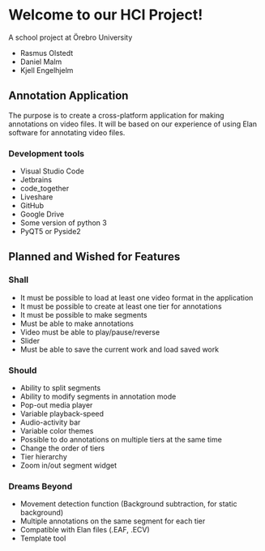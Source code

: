 # Welcome to our HCI Project!

A school project at Örebro University
* Rasmus Olstedt
* Daniel Malm
* Kjell Engelhjelm

## Annotation Application
The purpose is to create a cross-platform application for making annotations on video files. It will be based on our experience of using Elan software for annotating video files.

### Development tools
* Visual Studio Code
* Jetbrains
* code_together
* Liveshare
* GitHub
* Google Drive
* Some version of python 3
* PyQT5 or Pyside2

## Planned and Wished for Features

### Shall

* It must be possible to load at least one video format in the application
* It must be possible to create at least one tier for annotations
* It must be possible to make segments
* Must be able to make annotations
* Video must be able to play/pause/reverse
* Slider 
* Must be able to save the current work and load saved work

### Should

* Ability to split segments
* Ability to modify segments in annotation mode
* Pop-out media player
* Variable playback-speed
* Audio-activity bar
* Variable color themes
* Possible to do annotations on multiple tiers at the same time 
* Change the order of tiers
* Tier hierarchy
* Zoom in/out segment widget

### Dreams Beyond
* Movement detection function (Background subtraction, for static background)
* Multiple annotations on the same segment for each tier
* Compatible with Elan files (.EAF, .ECV)
* Template tool
